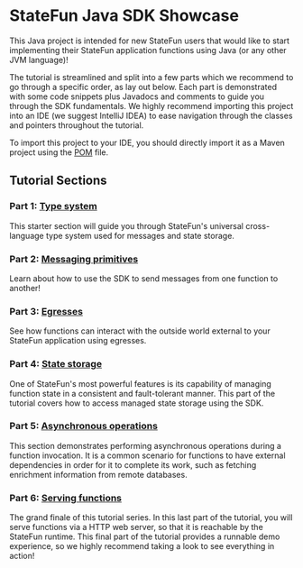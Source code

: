 # StateFun Java SDK Showcase

This Java project is intended for new StateFun users that would like to start implementing their StateFun application functions using Java (or any other JVM language)!

The tutorial is streamlined and split into a few parts which we recommend to go through a specific order, as lay out below.
Each part is demonstrated with some code snippets plus Javadocs and comments to guide you through the SDK fundamentals.
We highly recommend importing this project into an IDE (we suggest IntelliJ IDEA) to ease navigation through the classes and pointers throughout the tutorial.

To import this project to your IDE, you should directly import it as a Maven project using the [POM](pom.xml) file.

## Tutorial Sections

### Part 1: [Type system](src/main/java/org/apache/flink/statefun/playground/java/showcase/part1/types/TypeSystemShowcaseFn.java)
This starter section will guide you through StateFun's universal cross-language type system used for messages and state storage.

### Part 2: [Messaging primitives](src/main/java/org/apache/flink/statefun/playground/java/showcase/part2/messaging/MessagingPrimitivesShowcaseFn.java)
Learn about how to use the SDK to send messages from one function to another!

### Part 3: [Egresses](src/main/java/org/apache/flink/statefun/playground/java/showcase/part3/egresses/EgressShowcaseFn.java)
See how functions can interact with the outside world external to your StateFun application using egresses.

### Part 4: [State storage](src/main/java/org/apache/flink/statefun/playground/java/showcase/part4/storage/StateStorageShowcaseFn.java)
One of StateFun's most powerful features is its capability of managing function state in a consistent and fault-tolerant
manner. This part of the tutorial covers how to access managed state storage using the SDK.

### Part 5: [Asynchronous operations](src/main/java/org/apache/flink/statefun/playground/java/showcase/part5/asyncops/AsyncOpsShowcaseFn.java)
This section demonstrates performing asynchronous operations during a function invocation. It is a common scenario for
functions to have external dependencies in order for it to complete its work, such as fetching enrichment information
from remote databases.

### Part 6: [Serving functions](src/main/java/org/apache/flink/statefun/playground/java/showcase/part6/serving/GreeterAppServer.java)
The grand finale of this tutorial series. In this last part of the tutorial, you will serve functions via a HTTP web
server, so that it is reachable by the StateFun runtime. This final part of the tutorial provides a runnable demo
experience, so we highly recommend taking a look to see everything in action!
